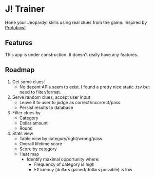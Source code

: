 # J! Trainer

Hone your Jeopardy! skills using real clues from the game. Inspired by
[Protobowl](https://protobowl.com/jeopardy/lobby).

## Features

This app is under construction. It doesn't really have any features.

## Roadmap

1. Get some clues!
   - No decent APIs seem to exist. I found a pretty nice static .tsv but need to
     filter/format.
1. Serve random clues, accept user input
   - Leave it to user to judge as correct/incorrect/pass
   - Persist results to database
1. Filter clues by
   - Category
   - Dollar amount
   - Round
1. Stats view
   - Table view by category/right/wrong/pass
   - Overall lifetime score
   - Score by category
   - Heat map
      - Identify maximal opportunity where:
         - Frequency of category is high
         - Efficiency (dollars gained/dollars possible) is low
